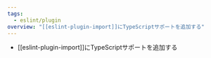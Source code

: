 ```yaml
---
tags:
  - eslint/plugin
overview: "[[eslint-plugin-import]]にTypeScriptサポートを追加する"
---
```

- [[eslint-plugin-import]]にTypeScriptサポートを追加する